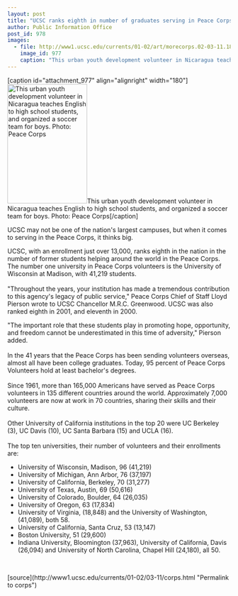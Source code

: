 ```yaml
---
layout: post
title: "UCSC ranks eighth in number of graduates serving in Peace Corps"
author: Public Information Office
post_id: 978
images:
  - file: http://www1.ucsc.edu/currents/01-02/art/morecorps.02-03-11.180.jpg
    image_id: 977
    caption: "This urban youth development volunteer in Nicaragua teaches English to high school students, and organized a soccer team for boys. Photo: Peace Corps"
---
```


[caption id="attachment_977" align="alignright" width="180"]<a href="http://localhost/mysite/wp-content/uploads/2002/03/morecorps.02-03-11.180.jpg"><img class="size-full wp-image-977" src="http://localhost/mysite/wp-content/uploads/2002/03/morecorps.02-03-11.180.jpg" alt="This urban youth development volunteer in Nicaragua teaches English to high school students, and organized a soccer team for boys. Photo: Peace Corps" width="180" height="269" /></a>This urban youth development volunteer in Nicaragua teaches English to high school students, and organized a soccer team for boys. Photo: Peace Corps[/caption]
<p>
  UCSC may not be one of the nation's largest campuses, but when it comes to serving in the Peace Corps, it thinks big.
</p>UCSC, with an enrollment just over 13,000, ranks eighth in the nation in the number of former students helping around the world in the Peace Corps. The number one university in Peace Corps volunteers is the University of Wisconsin at Madison, with 41,219 students.<br>
<br>
"Throughout the years, your institution has made a tremendous contribution to this agency's legacy of public service," Peace Corps Chief of Staff Lloyd Pierson wrote to UCSC Chancellor M.R.C. Greenwood. UCSC was also ranked eighth in 2001, and eleventh in 2000.
<p>
  "The important role that these students play in promoting hope, opportunity, and freedom cannot be underestimated in this time of adversity," Pierson added.<br>
  <br>
  In the 41 years that the Peace Corps has been sending volunteers overseas, almost all have been college graduates. Today, 95 percent of Peace Corps Volunteers hold at least bachelor's degrees.<br>
  <br>
  Since 1961, more than 165,000 Americans have served as Peace Corps volunteers in 135 different countries around the world. Approximately 7,000 volunteers are now at work in 70 countries, sharing their skills and their culture.<br>
  <br>
  Other University of California institutions in the top 20 were UC Berkeley (3), UC Davis (10), UC Santa Barbara (15) and UCLA (16).<br>
  <br>
  The top ten universities, their number of volunteers and their enrollments are:
</p>
<ul>
  <li>University of Wisconsin, Madison, 96 (41,219)
  </li>
  <li>University of Michigan, Ann Arbor, 76 (37,197)
  </li>
  <li>University of California, Berkeley, 70 (31,277)
  </li>
  <li>University of Texas, Austin, 69 (50,616)
  </li>
  <li>University of Colorado, Boulder, 64 (26,035)
  </li>
  <li>University of Oregon, 63 (17,834)
  </li>
  <li>University of Virginia, (18,848) and the University of Washington, (41,089), both 58.
  </li>
  <li>University of California, Santa Cruz, 53 (13,147)
  </li>
  <li>Boston University, 51 (29,600)
  </li>
  <li>Indiana University, Bloomington (37,963), University of California, Davis (26,094) and University of North Carolina, Chapel Hill (24,180), all 50.
  </li>
</ul>
<p>
  <br>

</p>
<p>

</p>
[source](http://www1.ucsc.edu/currents/01-02/03-11/corps.html "Permalink to corps")
